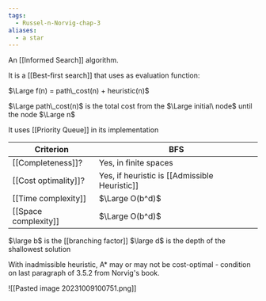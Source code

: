 ```yaml
---
tags:
  - Russel-n-Norvig-chap-3
aliases:
  - a star
---
```

An [[Informed Search]] algorithm.

It is a [[Best-first search]] that uses as evaluation function:

$\Large f(n) = path\_cost(n) + heuristic(n)$

$\Large path\_cost(n)$ is the total cost from the $\Large initial\ node$ until the node $\Large n$

It uses [[Priority Queue]] in its implementation

| Criterion | BFS |
| --------- | --- |
| [[Completeness]]? | Yes, in finite spaces |
| [[Cost optimality]]? | Yes, if heuristic is [[Admissible Heuristic]] |
| [[Time complexity]] | $\Large O(b^d)$ |
| [[Space complexity]] | $\Large O(b^d)$ |
$\large b$ is the [[branching factor]]
$\large d$ is the depth of the shallowest solution

With inadmissible heuristic, A* may or may not be cost-optimal - condition on last paragraph of 3.5.2 from Norvig's book.

![[Pasted image 20231009100751.png]]
